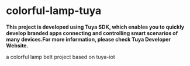 # colorful-lamp-tuya
**This project is developed using Tuya SDK, which enables you to quickly develop branded apps connecting and controlling smart scenarios of many devices.For more information, please check Tuya Developer Website.**

a colorful lamp belt project based on tuya-iot



